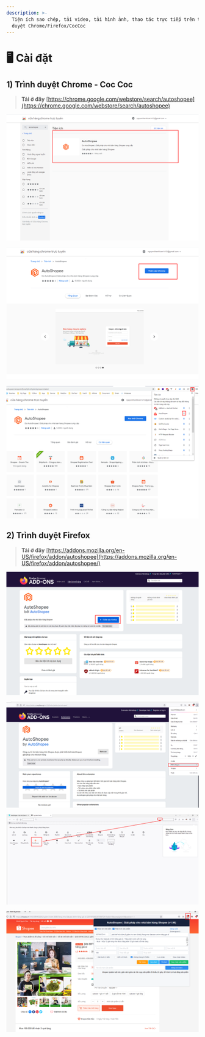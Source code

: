 ```yaml
---
description: >-
  Tiện ích sao chép, tải video, tải hình ảnh, thao tác trực tiếp trên trình
  duyệt Chrome/Firefox/CocCoc
---
```


# 🖥 Cài đặt

## 1) Trình duyệt Chrome - Coc Coc

> **Tải ở đây** [https://chrome.google.com/webstore/search/autoshopee](https://chrome.google.com/webstore/search/autoshopee)

![Chọn Autoshopee](<../.gitbook/assets/image (1).png>)

![Thêm vào Chrome](<../.gitbook/assets/image (2).png>)

![](<../.gitbook/assets/image (3).png>)

## 2) Trình duyệt Firefox

> **Tải ở đây** [https://addons.mozilla.org/en-US/firefox/addon/autoshopee](https://addons.mozilla.org/en-US/firefox/addon/autoshopee/)

![Bấm thêm vào FireFox](<../.gitbook/assets/image (5).png>)

![Thêm công cụ > Tuỳ biến thanh công cụ](<../.gitbook/assets/image (6).png>)

![Kéo thả Icon AutoShopee vào vị trí bất kì](<../.gitbook/assets/image (7).png>)

![Sử dụng tài khoản AutoShopee để đăng nhập](<../.gitbook/assets/image (8).png>)
